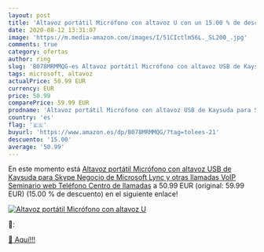 ```yaml
---
layout: post
title: 'Altavoz portátil Micrófono con altavoz U con un 15.00 % de descuento'
date: 2020-08-12 13:31:07
image: 'https://m.media-amazon.com/images/I/51CIctlm56L._SL200_.jpg'
comments: true
category: ofertas
author: ring
slug: 'B078MRMMQG-es Altavoz portátil Micrófono con altavoz USB de Kaysuda para...'
tags: microsoft, altavoz
actualPrice: 50.99 EUR
currency: EUR
price: 50.99
comparePrice: 59.99 EUR
prodname: 'Altavoz portátil Micrófono con altavoz USB de Kaysuda para Skype Negocio de Microsoft Lync y otras llamadas VoIP  Seminario web  Teléfono  Centro de llamadas'
country: 'es'
flag: '🇪🇸'
buyurl: 'https://www.amazon.es/dp/B078MRMMQG/?tag=tolees-21'
descuento: '15.00'
average: '50.99'
---
```


En este momento está [Altavoz portátil Micrófono con altavoz USB de Kaysuda para Skype Negocio de Microsoft Lync y otras llamadas VoIP  Seminario web  Teléfono  Centro de llamadas](https://www.amazon.es/dp/B078MRMMQG/?tag=tolees-21) a 50.99 EUR (original: 59.99 EUR) (15.00 %  de descuento) en el siguiente enlace!

[![Altavoz portátil Micrófono con altavoz U](https://m.media-amazon.com/images/I/51CIctlm56L._SL200_.jpg)](https://www.amazon.es/dp/B078MRMMQG/?tag=tolees-21)

🔎:


[🛒 Aquí!!!](https://www.amazon.es/dp/B078MRMMQG/?tag=tolees-21)
